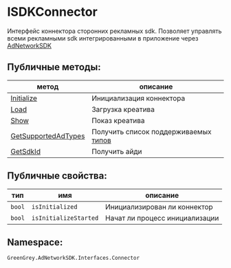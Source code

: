 # ISDKConnector
Интерфейс коннектора сторонних рекламных sdk. Позволяет управлять всеми рекламными sdk интегрированными в приложение через [AdNetworkSDK](../methods/AdNetworkSDK.md)

## Публичные методы:
метод | описание
-|-
[Initialize](Initialize.md) | Инициализация коннектора
[Load](Load.md) | Загрузка креатива
[Show](Show.md) | Показ креатива
[GetSupportedAdTypes](GetSupportedAdTypes.md) | Получить список поддерживаемых [типов](../enums/AdType.md)
[GetSdkId](GetSdkId.md) | Получить айди

## Публичные свойства:
тип | имя | описание
-|-|-
`bool` | `isInitialized` | Инициализирован ли коннектор
`bool` | `isInitializeStarted` | Начат ли процесс инициализации

## Namespace:

`GreenGrey.AdNetworkSDK.Interfaces.Connector`
